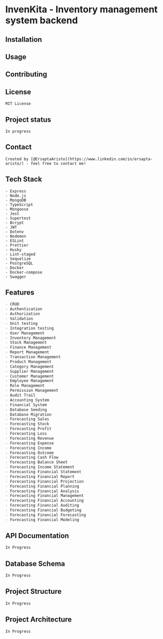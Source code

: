 # InvenKita - Inventory management system backend

## Installation

## Usage

## Contributing

## License

```
MIT License
```

## Project status

```
In progress
```

## Contact

```
Created by [@ErsaptaAristo](https://www.linkedin.com/in/ersapta-aristo/) - feel free to contact me!
```

## Tech Stack

```
- Express
- Node.js
- MongoDB
- TypeScript
- Mongoose
- Jest
- Supertest
- Bcrypt
- JWT
- Dotenv
- Nodemon
- ESLint
- Prettier
- Husky
- Lint-staged
- Sequelize
- PostgreSQL
- Docker
- Docker-compose
- Swagger
```

## Features

```md
- CRUD
- Authentication
- Authorization
- Validation
- Unit testing
- Integration testing
- User Management
- Inventory Management
- Stock Management
- Finance Management
- Report Management
- Transaction Management
- Product Management
- Category Management
- Supplier Management
- Customer Management
- Employee Management
- Role Management
- Permission Management
- Audit Trail
- Accounting System
- Financial System
- Database Seeding
- Database Migration
- Forecasting Sales
- Forecasting Stock
- Forecasting Profit
- Forecasting Loss
- Forecasting Revenue
- Forecasting Expense
- Forecasting Income
- Forecasting Outcome
- Forecasting Cash Flow
- Forecasting Balance Sheet
- Forecasting Income Statement
- Forecasting Financial Statement
- Forecasting Financial Report
- Forecasting Financial Projection
- Forecasting Financial Planning
- Forecasting Financial Analysis
- Forecasting Financial Management
- Forecasting Financial Accounting
- Forecasting Financial Auditing
- Forecasting Financial Budgeting
- Forecasting Financial Forecasting
- Forecasting Financial Modeling
```

## API Documentation

```md
In Progress
```

## Database Schema

```md
In Progress
```

## Project Structure

```md
In Progress
```

## Project Architecture

```md
In Progress
```
